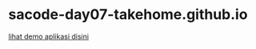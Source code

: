 # sacode-day07-takehome.github.io
[lihat demo aplikasi disini](https://siprianusevin.github.io/sacode-day07-takehome.github.io/)
